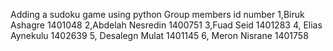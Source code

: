 Adding a sudoku game using  python 
Group members       id number
1,Biruk Ashagre     1401048
2,Abdelah Nesredin   1400751
3,Fuad Seid          1401283
4, Elias Aynekulu    1402639
5, Desalegn Mulat   1401145
6, Meron Nisrane     1401758
